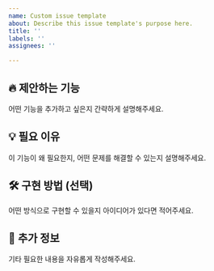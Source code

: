 ```yaml
---
name: Custom issue template
about: Describe this issue template's purpose here.
title: ''
labels: ''
assignees: ''

---
```


## 🔥 제안하는 기능
어떤 기능을 추가하고 싶은지 간략하게 설명해주세요.

## 💡 필요 이유
이 기능이 왜 필요한지, 어떤 문제를 해결할 수 있는지 설명해주세요.

## 🛠 구현 방법 (선택)
어떤 방식으로 구현할 수 있을지 아이디어가 있다면 적어주세요.

## 📌 추가 정보
기타 필요한 내용을 자유롭게 작성해주세요.
